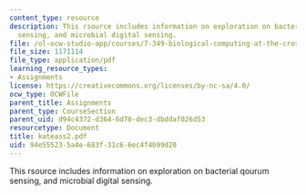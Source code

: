 ```yaml
---
content_type: resource
description: This rsource includes information on exploration on bacterial qourum
  sensing, and microbial digital sensing.
file: /ol-ocw-studio-app/courses/7-349-biological-computing-at-the-crossroads-of-engineering-and-science-spring-2005/94e555235a4e683f31c66ec4f4b99d20_kateass2.pdf
file_size: 1171114
file_type: application/pdf
learning_resource_types:
- Assignments
license: https://creativecommons.org/licenses/by-nc-sa/4.0/
ocw_type: OCWFile
parent_title: Assignments
parent_type: CourseSection
parent_uid: d94c4372-d364-6d70-dec3-dbddaf026d53
resourcetype: Document
title: kateass2.pdf
uid: 94e55523-5a4e-683f-31c6-6ec4f4b99d20
---
```

This rsource includes information on exploration on bacterial qourum sensing, and microbial digital sensing.